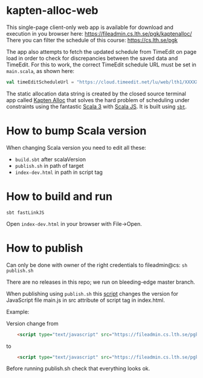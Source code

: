 # kapten-alloc-web

This single-page client-only web app is available for download and execution in you browser here: https://fileadmin.cs.lth.se/pgk/kaptenalloc/
There you can filter the schedule of this course: https://cs.lth.se/pgk

The app also attempts to fetch the updated schedule from TimeEdit on page load in order to check for discrepancies between the saved data and TimeEdit. For this to work, the correct TimeEdit schedule URL must be set in `main.scala`, as shown here:
```scala
val timeEditScheduleUrl = "https://cloud.timeedit.net/lu/web/lth1/XXXXXXXXXXX.csv"
```

The static allocation data string is created by the closed source terminal app called [Kapten Alloc](http://www.nissepedia.com/index.php/Kapten_Haddocks_samlade_svordomar) that solves the hard problem of scheduling under constraints using the fantastic [Scala 3](https://scala-lang.org/) with [Scala JS](https://www.scala-js.org/doc/tutorial/basic/). It is built using [`sbt`](https://www.scala-sbt.org/).

# How to bump Scala version
When changing Scala version you need to edit all these:
* `build.sbt` after scalaVersion
* `publish.sh` in path of target
* `index-dev.html` in path in script tag 

# How to build and run

`sbt fastLinkJS` 

Open `index-dev.html` in your browser with File->Open.

# How to publish

Can only be done with owner of the right credentials to fileadmin@cs: `sh publish.sh`

There are no releases in this repo; we run on bleeding-edge master branch.

When publishing using `publish.sh` this [script](https://github.com/bjornregnell/kapten-alloc-web/blob/master/bump-version.sc) changes the version for JavaScript file main.js in src attribute of script tag in index.html.

Example: 

Version change from 
```html
    <script type="text/javascript" src="https://fileadmin.cs.lth.se/pgk/kaptenalloc/main.js?version=1"></script>
```
to 
```html
    <script type="text/javascript" src="https://fileadmin.cs.lth.se/pgk/kaptenalloc/main.js?version=2"></script>
```

Before running publish.sh check that everything looks ok.

